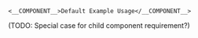 
	<__COMPONENT__>Default Example Usage</__COMPONENT__>

(TODO: Special case for child component requirement?)
